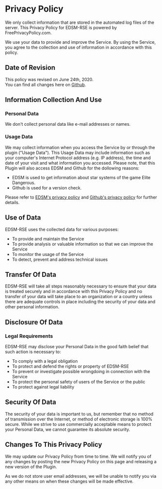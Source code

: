 # Privacy Policy

We only collect information that are stored in the automated log files of the server.
This Privacy Policy for EDSM-RSE is powered by FreePrivacyPolicy.com.

We use your data to provide and improve the Service. By using the Service, you agree to the collection and use of information in accordance with this policy. 

## Date of Revision
This policy was revised on June 24th, 2020.\
You can find all changes here on [Github](https://github.com/Thurion/EDSM-RSE-for-EDMC/commits/master/PRIVACY_POLICY.md).

## Information Collection And Use

### Personal Data

We don't collect personal data like e-mail addresses or names.

### Usage Data

We may collect information when you access the Service by or through the plugin ("Usage Data"). This Usage Data may include information such as your computer's Internet Protocol address (e.g. IP address), the time and date of your visit and what information you accessed. 
Please note, that this Plugin will also access EDSM and Github for the dollowing reasons:
* EDSM is used to get information about star systems of the game Elite Dangerous.
* Github is used for a version check.

Please refer to [EDSM's privacy policy](https://www.edsm.net/faq/privacy-policy) and [Github's privacy policy](https://github.com/site/privacy) for further details.

## Use of Data

EDSM-RSE uses the collected data for various purposes:
* To provide and maintain the Service
* To provide analysis or valuable information so that we can improve the Service
* To monitor the usage of the Service
* To detect, prevent and address technical issues

## Transfer Of Data

EDSM-RSE will take all steps reasonably necessary to ensure that your data is treated securely and in accordance with this Privacy Policy and no transfer of your data will take place to an organization or a country unless there are adequate controls in place including the security of your data and other personal information.

## Disclosure Of Data

### Legal Requirements

EDSM-RSE may disclose your Personal Data in the good faith belief that such action is necessary to:
* To comply with a legal obligation
* To protect and defend the rights or property of EDSM-RSE
* To prevent or investigate possible wrongdoing in connection with the Service
* To protect the personal safety of users of the Service or the public
* To protect against legal liability

## Security Of Data

The security of your data is important to us, but remember that no method of transmission over the Internet, or method of electronic storage is 100% secure. While we strive to use commercially acceptable means to protect your Personal Data, we cannot guarantee its absolute security.

## Changes To This Privacy Policy

We may update our Privacy Policy from time to time. We will notify you of any changes by posting the new Privacy Policy on this page and releasing a new version of the Plugin.

As we do not store user email addresses, we will be unable to notify you via any other means on when these changes will be made effective.
